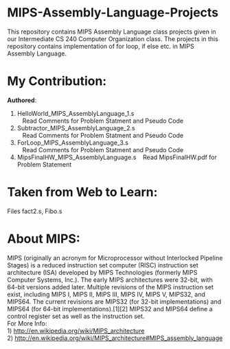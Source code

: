 MIPS-Assembly-Language-Projects
===============================

This repository contains MIPS Assembly Language class projects given in our Intermediate CS 240 
Computer Organization class. The projects in this repository contains implementation of for loop, 
if else etc. in MIPS Assembly Language.

My Contribution:
================
   <b>Authored</b>: <br>
   1) HelloWorld_MIPS_AssemblyLanguage_1.s<br>  &nbsp;&nbsp; Read Comments for Problem Statment and Pseudo Code
   2) Subtractor_MIPS_AssemblyLanguage_2.s<br> &nbsp;&nbsp; Read Comments for Problem Statment and Pseudo Code
   3) ForLoop_MIPS_AssemblyLanguage_3.s<br>  &nbsp;&nbsp; Read Comments for Problem Statment and Pseudo Code
   4) MipsFinalHW_MIPS_AssemblyLanguage.s &nbsp;&nbsp; Read MipsFinalHW.pdf for Problem Statement<br>

Taken from Web to Learn:
========================
 Files   fact2.s, Fibo.s

About MIPS:
===========
   MIPS (originally an acronym for Microprocessor without Interlocked Pipeline Stages) is a reduced 
   instruction set computer (RISC) instruction set architecture (ISA) developed by MIPS Technologies 
   (formerly MIPS Computer Systems, Inc.). The early MIPS architectures were 32-bit, with 64-bit versions 
   added later. Multiple revisions of the MIPS instruction set exist, including MIPS I, MIPS II, MIPS III,
   MIPS IV, MIPS V, MIPS32, and MIPS64. The current revisions are MIPS32 (for 32-bit implementations) and 
   MIPS64 (for 64-bit implementations).[1][2] MIPS32 and MIPS64 define a control register set as well as 
   the instruction set.
   <br>
   For More Info:<br> 
    1) http://en.wikipedia.org/wiki/MIPS_architecture <br>
    2) http://en.wikipedia.org/wiki/MIPS_architecture#MIPS_assembly_language
